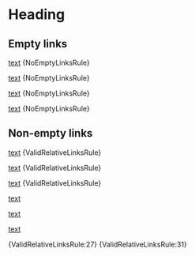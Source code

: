 # Heading

## Empty links

[text]() {NoEmptyLinksRule}

[text](<>) {NoEmptyLinksRule}

[text](#) {NoEmptyLinksRule}

[text][frag] {NoEmptyLinksRule}

[frag]: #

## Non-empty links

[text](link) {ValidRelativeLinksRule}

[text](link "title") {ValidRelativeLinksRule}

[text](<link>) {ValidRelativeLinksRule}

[text](#frag)

[text][ref]

[ref]: link

[text]

[text]: link

{ValidRelativeLinksRule:27} {ValidRelativeLinksRule:31}
